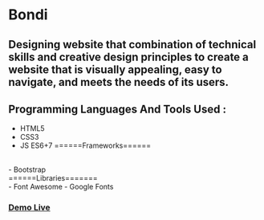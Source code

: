 # Bondi

## Designing website that combination of technical skills and creative design principles to create a website that is visually appealing, easy to navigate, and meets the needs of its users.

## Programming Languages And Tools Used : 
- HTML5
- CSS3
- JS  ES6+7
 ======Frameworks======
 <br/>
 - Bootstrap
 <br/>
 ======Libraries=======
 <br/>
- Font Awesome
- Google Fonts

### <a href="https://bondi-design.netlify.app/">Demo Live</a>
